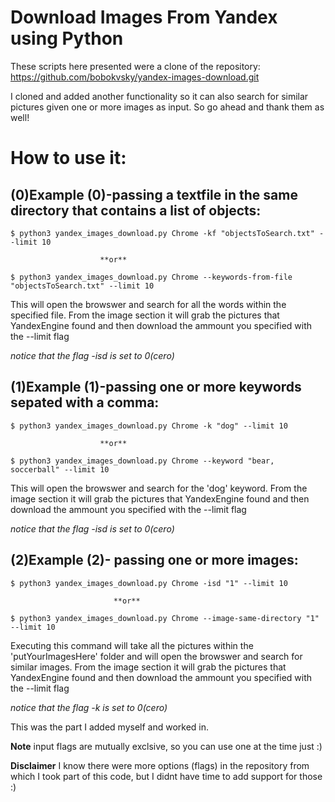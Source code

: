 # Download Images From Yandex using Python
These scripts here presented were a clone of the repository: https://github.com/bobokvsky/yandex-images-download.git 

I cloned and added another functionality so it can also search for similar pictures given one or more images as input. So go ahead and thank them as well!

# How to use it:

## (0)Example (0)-passing a textfile in the same directory that contains a list of objects:
`$ python3 yandex_images_download.py Chrome -kf "objectsToSearch.txt" --limit 10`
                       
                        **or**

`$ python3 yandex_images_download.py Chrome --keywords-from-file "objectsToSearch.txt" --limit 10`

This will open the browswer and search for all the words within the specified file. From the image section it will grab the pictures that YandexEngine found and then download the ammount you specified with the --limit flag

*notice that the flag -isd is set to 0(cero)*


## (1)Example (1)-passing one or more keywords sepated with a comma:
`$ python3 yandex_images_download.py Chrome -k "dog" --limit 10`
                       
                        **or**

`$ python3 yandex_images_download.py Chrome --keyword "bear, soccerball" --limit 10`

This will open the browswer and search for the 'dog' keyword. From the image section it will grab the pictures that YandexEngine found and then download the ammount you specified with the --limit flag

*notice that the flag -isd is set to 0(cero)*


## (2)Example (2)- passing one or more images:
`$ python3 yandex_images_download.py Chrome -isd "1" --limit 10`

                           **or**

`$ python3 yandex_images_download.py Chrome --image-same-directory "1" --limit 10`

Executing this command will take all the pictures within the 'putYourImagesHere' folder and will open the browswer and search for similar images. From the image section it will grab the pictures that YandexEngine found and then download the ammount you specified with the --limit flag

*notice that the flag -k is set to 0(cero)*

This was the part I added myself and worked in.

**Note**
input flags are mutually exclsive, so you can use one at the time just :)

**Disclaimer**
I know there were more options (flags) in the repository from which I took part of this code, but I didnt have time to add support for those :) 





